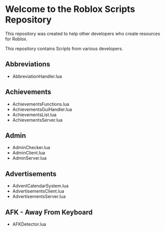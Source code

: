 # Welcome to the Roblox Scripts Repository

This repository was created to help other developers who create resources for Roblox.

This repository contains Scripts from various developers.

## Abbreviations
  
  * AbbreviationHandler.lua

## Achievements

  * AchievementsFunctions.lua
  * AchievementsGuiHandler.lua
  * AchievementsList.lua
  * AchievementsServer.lua

## Admin

  * AdminChecker.lua
  * AdminClient.lua
  * AdminServer.lua

## Advertisements

  * AdventCalendarSystem.lua
  * AdvertisementsClient.lua
  * AdvertisementsServer.lua


## AFK - Away From Keyboard

  * AFKDetector.lua